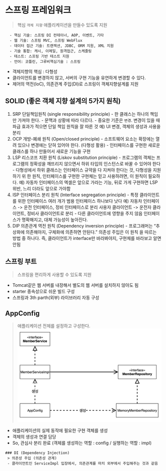 # 스프링 프레임워크
> 핵심 `객체 지향` 애플리케이션을 만들수 있도록 지원
 ```text
   - 핵심 기술: 스프링 DI 컨테이너, AOP, 이벤트, 기타
   - 웹 기술: 스프링 MVC, 스프링 WebFlux
   - 데이터 접근 기술: 트랜잭션, JDBC, ORM 지원, XML 지원
   - 기술 통합: 캐시, 이메일, 원격접근, 스케줄링
   - 테스트: 스프링 기반 테스트 지원
   - 언어: 코틀린, 그루비핵심기술 : 스프링 
 ```
 - 객체지향의 핵심 : 다형성
 - 클라이언트를 변경하지 않고, 서버의 구현 기능을 유연하게 변경할 수 있다.
 - 제어의 역전(IoC), 의존관계 주입(DI)로 스프링이 객체지향설계를 지원

 ## SOLID (좋은 객체 지향 설계의 5가지 원칙)
   1. SRP 단일책임원칙 (single responsibility principle)
     - 한 클래스는 하나의 책임만 가져야 한다. 
     - 문맥과 상황에 따라 다르다.
     - 중요한 기준은 `변경`. 변경이 있을 때 파급 효과가 적으면 단일 책임 원칙을 잘 따른 것 
       예) UI 변경, 객체의 생성과 사용을 분리
   2. OCP 개방-폐쇄 원칙 (Open/closed principle)
     - 소프트웨어 요소는 확장에는 열려 있으나 변경에는 닫혀 있어야 한다. (다형성 활용)
     - 인터페이스를 구현한 새로운 클래스를 하나 만들어서 새로운 기능을 구현
   3. LSP 리스코프 치환 원칙 (Liskov substitution principle)
     - 프로그램의 객체는 프로그램의 정확성을 깨뜨리지 않으면서 하위 타입의 인스턴스로 바꿀 수 있어야 한다
     - 다형성에서 하위 클래스는 인터페이스 규약을 다 지켜야 한다는 것, 다형성을 지원하기 위 한 원칙, 인터페이스를 구현한 구현체는 믿고 사용하려면, 이 원칙이 필요하다.
       예) 자동차 인터페이스의 엑셀은 앞으로 가라는 기능, 뒤로 가게 구현하면 LSP 위반, 느리 더라도 앞으로 가야함
   4. ISP 인터페이스 분리 원칙 (Interface segregation principle)
     - 특정 클라이언트를 위한 인터페이스 여러 개가 범용 인터페이스 하나보다 낫다 
       예) 자동차 인터페이스 -> 운전 인터페이스, 정비 인터페이스로 분리 사용자 클라이언트 -> 운전자 클라이언트, 정비사 클라이언트로 분리
     - 다른 클라이언트에 영향을 주지 않음 인터페이스가 명확해지고, 대체 가능성이 높아진다.
   5. DIP 의존관계 역전 원칙 (Dependency inversion principle)
     - 프로그래머는 “추상화에 의존해야지, 구체화에 의존하면 안된다.” 의존성 주입은 이 원칙 을 따르는 방법 중 하나다.
       즉, 클라이언트가 interface만 바라봐야지, 구현체를 바라보고 알면 안됨

 ## 스프링 부트
 > 스프링을 편리하게 사용할 수 있도록 지원
   - Tomcat같은 웹 서버를 내장해서 별도의 웹 서버를 설치하지 않아도 됨
   - starter 종속성으로 쉬운 빌드 구성
   - 스프링과 3th parth(외부) 라이브러리 자동 구성

 ## AppConfig
 > 애플리케이션 전체를 설정하고 구성한다.
 ![Spring_생성자](Spring.assets/spring_DIP.png)
   - 애플리케이션의 실제 동작에 필요한 구현 객체를 생성
   - 객체의 생성과 연결 담당
   - So, 관심사 분리 완료 (객체를 생성하는 역할 : config / 실행하는 역할 : impl)
   
    ### DI (Dependency Injection)
     > 의존성 주입 (의존성 관계)
     - 클라이언트인 ServiceImpl 입장에서, 의존관계를 마치 외부에서 주입해주는 것과 같음